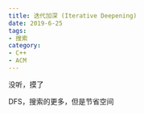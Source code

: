 ```yaml
---
title: 迭代加深 (Iterative Deepening)
date: 2019-6-25
tags:
- 搜索
category:
- C++
- ACM
---
```


没听，摸了

DFS，搜索的更多，但是节省空间
